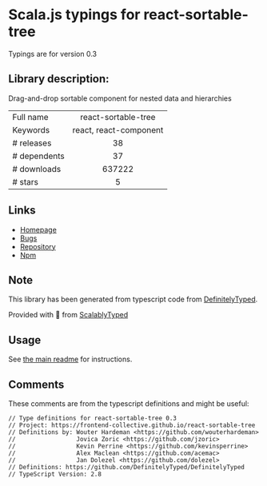 
# Scala.js typings for react-sortable-tree

Typings are for version 0.3

## Library description:
Drag-and-drop sortable component for nested data and hierarchies

|                    |                 |
| ------------------ | :-------------: |
| Full name          | react-sortable-tree |
| Keywords           | react, react-component |
| # releases         | 38 |
| # dependents       | 37 |
| # downloads        | 637222 |
| # stars            | 5 |

## Links
- [Homepage](https://frontend-collective.github.io/react-sortable-tree/)
- [Bugs](https://github.com/frontend-collective/react-sortable-tree/issues)
- [Repository](https://github.com/frontend-collective/react-sortable-tree)
- [Npm](https://www.npmjs.com/package/react-sortable-tree)
    


## Note
This library has been generated from typescript code from [DefinitelyTyped](https://definitelytyped.org).

Provided with :purple_heart: from [ScalablyTyped](https://github.com/oyvindberg/ScalablyTyped)

## Usage
See [the main readme](../../readme.md) for instructions.

## Comments

These comments are from the typescript definitions and might be useful:
```
// Type definitions for react-sortable-tree 0.3
// Project: https://frontend-collective.github.io/react-sortable-tree
// Definitions by: Wouter Hardeman <https://github.com/wouterhardeman>
//                 Jovica Zoric <https://github.com/jzoric>
//                 Kevin Perrine <https://github.com/kevinsperrine>
//                 Alex Maclean <https://github.com/acemac>
//                 Jan Dolezel <https://github.com/dolezel>
// Definitions: https://github.com/DefinitelyTyped/DefinitelyTyped
// TypeScript Version: 2.8

```

